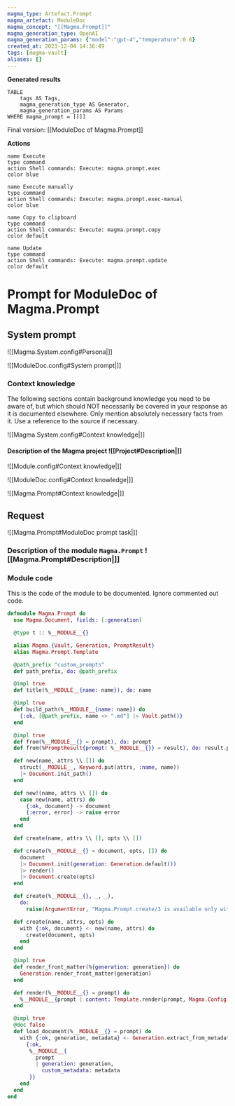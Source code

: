 ```yaml
---
magma_type: Artefact.Prompt
magma_artefact: ModuleDoc
magma_concept: "[[Magma.Prompt]]"
magma_generation_type: OpenAI
magma_generation_params: {"model":"gpt-4","temperature":0.6}
created_at: 2023-12-04 14:36:49
tags: [magma-vault]
aliases: []
---
```


**Generated results**

```dataview
TABLE
	tags AS Tags,
	magma_generation_type AS Generator,
	magma_generation_params AS Params
WHERE magma_prompt = [[]]
```

Final version: [[ModuleDoc of Magma.Prompt]]

**Actions**

```button
name Execute
type command
action Shell commands: Execute: magma.prompt.exec
color blue
```
```button
name Execute manually
type command
action Shell commands: Execute: magma.prompt.exec-manual
color blue
```
```button
name Copy to clipboard
type command
action Shell commands: Execute: magma.prompt.copy
color default
```
```button
name Update
type command
action Shell commands: Execute: magma.prompt.update
color default
```

# Prompt for ModuleDoc of Magma.Prompt

## System prompt

![[Magma.System.config#Persona|]]

![[ModuleDoc.config#System prompt|]]

### Context knowledge

The following sections contain background knowledge you need to be aware of, but which should NOT necessarily be covered in your response as it is documented elsewhere. Only mention absolutely necessary facts from it. Use a reference to the source if necessary.

![[Magma.System.config#Context knowledge|]]

#### Description of the Magma project ![[Project#Description|]]

![[Module.config#Context knowledge|]]

![[ModuleDoc.config#Context knowledge|]]

![[Magma.Prompt#Context knowledge|]]


## Request

![[Magma.Prompt#ModuleDoc prompt task|]]

### Description of the module `Magma.Prompt` ![[Magma.Prompt#Description|]]

### Module code

This is the code of the module to be documented. Ignore commented out code.

```elixir
defmodule Magma.Prompt do
  use Magma.Document, fields: [:generation]

  @type t :: %__MODULE__{}

  alias Magma.{Vault, Generation, PromptResult}
  alias Magma.Prompt.Template

  @path_prefix "custom_prompts"
  def path_prefix, do: @path_prefix

  @impl true
  def title(%__MODULE__{name: name}), do: name

  @impl true
  def build_path(%__MODULE__{name: name}) do
    {:ok, [@path_prefix, name <> ".md"] |> Vault.path()}
  end

  @impl true
  def from(%__MODULE__{} = prompt), do: prompt
  def from(%PromptResult{prompt: %__MODULE__{}} = result), do: result.prompt

  def new(name, attrs \\ []) do
    struct(__MODULE__, Keyword.put(attrs, :name, name))
    |> Document.init_path()
  end

  def new!(name, attrs \\ []) do
    case new(name, attrs) do
      {:ok, document} -> document
      {:error, error} -> raise error
    end
  end

  def create(name, attrs \\ [], opts \\ [])

  def create(%__MODULE__{} = document, opts, []) do
    document
    |> Document.init(generation: Generation.default())
    |> render()
    |> Document.create(opts)
  end

  def create(%__MODULE__{}, _, _),
    do:
      raise(ArgumentError, "Magma.Prompt.create/3 is available only with an initialized document")

  def create(name, attrs, opts) do
    with {:ok, document} <- new(name, attrs) do
      create(document, opts)
    end
  end

  @impl true
  def render_front_matter(%{generation: generation}) do
    Generation.render_front_matter(generation)
  end

  def render(%__MODULE__{} = prompt) do
    %__MODULE__{prompt | content: Template.render(prompt, Magma.Config.project())}
  end

  @impl true
  @doc false
  def load_document(%__MODULE__{} = prompt) do
    with {:ok, generation, metadata} <- Generation.extract_from_metadata(prompt.custom_metadata) do
      {:ok,
       %__MODULE__{
         prompt
         | generation: generation,
           custom_metadata: metadata
       }}
    end
  end
end

```
